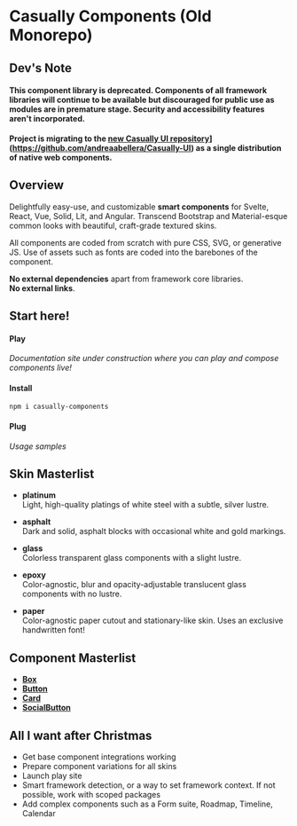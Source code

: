 # Casually Components (Old Monorepo)

## Dev's Note

#### This component library is deprecated. Components of all framework libraries will continue to be available but discouraged for public use as modules are in premature stage. Security and accessibility features aren't incorporated.

**Project is migrating to the [new Casually UI repository](https://github.com/andreaabellera/Casually-Components)](https://github.com/andreaabellera/Casually-UI) as a single distribution of native web components.**


## Overview
Delightfully easy-use, and customizable **smart components** for Svelte, React, Vue, Solid, Lit, and Angular. Transcend Bootstrap and Material-esque common looks with beautiful, craft-grade textured skins.

All components are coded from scratch with pure CSS, SVG, or generative JS. Use of assets such as fonts are  coded into the barebones of the component.  

**No external dependencies** apart from framework core libraries.  
**No external links**.  


## Start here!
#### Play
*Documentation site under construction where you can play and compose components live!*

#### Install
`npm i casually-components`

#### Plug
*Usage samples*


## Skin Masterlist
- **platinum**  
Light, high-quality platings of white steel with a subtle, silver lustre.

- **asphalt**  
Dark and solid, asphalt blocks with occasional white and gold markings.

- **glass**  
Colorless transparent glass components with a slight lustre.

- **epoxy**  
Color-agnostic, blur and opacity-adjustable translucent glass components with no lustre.

- **paper**  
Color-agnostic paper cutout and stationary-like skin. Uses an exclusive handwritten font!


## Component Masterlist
- [**Box**](/docs/Box.md)  
- [**Button**](/docs/Button.md)
- [**Card**](/docs/Card.md)  
- [**SocialButton**](/docs/SocialButton.md)  


## All I want after Christmas
- Get base component integrations working
- Prepare component variations for all skins
- Launch play site
- Smart framework detection, or a way to set framework context. If not possible, work with scoped packages
- Add complex components such as a Form suite, Roadmap, Timeline, Calendar
